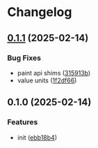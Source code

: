 # Changelog

## [0.1.1](https://github.com/CyanSalt/corner-smoothie/compare/v0.1.0...v0.1.1) (2025-02-14)

### Bug Fixes

* paint api shims ([315913b](https://github.com/CyanSalt/corner-smoothie/commit/315913b356b6ce6f49459fd6f917c64550a54bae))
* value units ([1f2df66](https://github.com/CyanSalt/corner-smoothie/commit/1f2df66a6b731b2a8a018225dd575ffb789ef3ad))

## 0.1.0 (2025-02-14)

### Features

* init ([ebb18b4](https://github.com/CyanSalt/corner-smoothie/commit/ebb18b4f2375f75786e76995d8077c2e74b04ecb))
